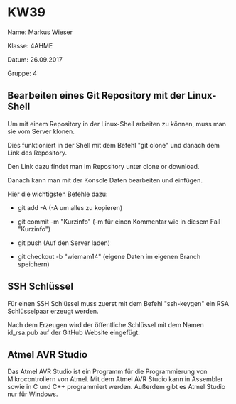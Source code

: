  # KW39
 
Name: Markus Wieser

Klasse: 4AHME

Datum: 26.09.2017

Gruppe: 4

## Bearbeiten eines Git Repository mit der Linux-Shell

Um mit einem Repository in der Linux-Shell arbeiten zu können, muss man sie vom Server klonen.

Dies funktioniert in der Shell mit dem Befehl "git clone" und danach dem Link des Repository.

Den Link dazu findet man im Repository unter clone or download.

Danach kann man mit der Konsole Daten bearbeiten und einfügen.

Hier die wichtigsten Befehle dazu:

* git add -A (-A um alles zu kopieren)

* git commit -m "Kurzinfo" (-m für einen Kommentar wie in diesem Fall "Kurzinfo")

* git push (Auf den Server laden)

* git checkout -b "wiemam14" (eigene Daten im eigenen Branch speichern)

## SSH Schlüssel

Für einen SSH Schlüssel muss zuerst mit dem Befehl "ssh-keygen" ein RSA Schlüsselpaar erzeugt werden.

Nach dem Erzeugen wird der öffentliche Schlüssel mit dem Namen id_rsa.pub auf der GitHub Website eingefügt.


## Atmel AVR Studio

Das Atmel AVR Studio ist ein Programm für die Programmierung von Mikrocontrollern von Atmel.
Mit dem Atmel AVR Studio kann in Assembler sowie in C und C++ programmiert werden. Außerdem gibt es Atmel Studio nur für Windows.



